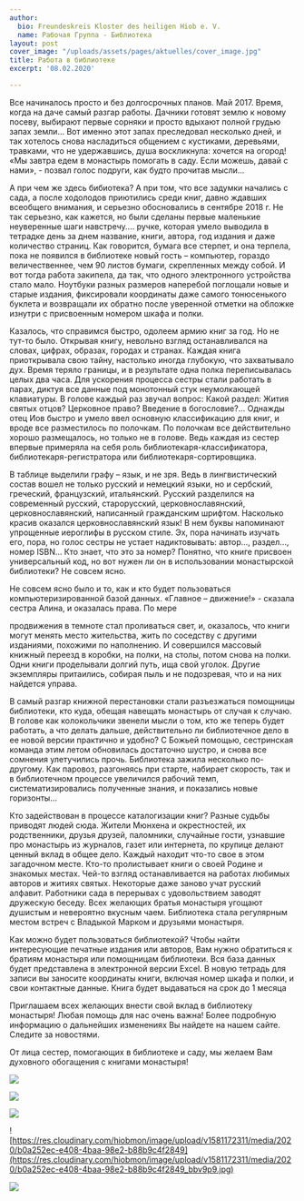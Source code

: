 ```yaml
---
author:
  bio: Freundeskreis Kloster des heiligen Hiob e. V.
  name: Рабочая Группа - Библиотека
layout: post
cover_image: "/uploads/assets/pages/aktuelles/cover_image.jpg"
title: Работа в библиотеке
excerpt: '08.02.2020'

---
```

Все начиналось просто и без долгосрочных планов. Май 2017. Время, когда на даче самый разгар работы. Дачники готовят землю к новому посеву, выбирают первые сорняки и просто вдыхают полной грудью запах земли... Вот именно этот запах преследовал несколько дней, и так хотелось снова насладиться общением с кустиками, деревьями, травками, что не удержавшись, душа воскликнула: хочется на огород! «Мы завтра едем в монастырь помогать в саду. Если можешь, давай с нами», - позвал голос подруги, как будто прочитав мысли...

А при чем же здесь бибиотека? А при том, что все задумки начались с сада, а после ходолодов приютились среди книг, давно ждавших всеобщего внимания, и серьезно обосновались в сентябре 2018 г. Не так серьезно, как кажется, но были сделаны первые маленькие неуверенные шаги навстречу.... ручке, которая умело выводила в тетрадке день за днем название, книги, автора, год издания и даже количество страниц. Как говорится, бумага все стерпет, и она терпела, пока не появился в библиотеке новый гость – компьютер, гораздо величественнее, чем 90 листов бумаги, скрепленных между собой. И вот тогда работа закипела, да так, что одного электронного устройства стало мало. Ноутбуки разных размеров наперебой поглощали новые и старые издания, фиксировали координаты даже самого тонюсенького буклета и возвращали их обратно после уверенной отметки на обложке изнутри с присвоенным номером шкафа и полки.

Казалось, что справимся быстро, одолеем армию книг за год. Но не тут-то было. Открывая книгу, невольно взгляд останавливался на словах, цифрах, образах, городах и странах. Каждая книга приоткрывала свою тайну, настолько иногда глубокую, что захватывало дух. Время теряло границы, и в результате одна полка переписывалась целых два часа. Для ускорения процесса сестры стали работать в парах, диктуя все данные под монотонный стук неумолкающей клавиатуры. В голове каждый раз звучал вопрос: Какой раздел: Жития святых отцов? Церковное право? Введение в богословие?... Однажды отец Иов быстро и умело ввел основную классификацию для книг, и вроде все разместилось по полочкам. По полочкам все действительно хорошо размещалось, но только не в голове. Ведь каждая из сестер впервые примеряла на себя роль библиотекаря-классификатора, библиотекаря-регистратора или библиотекаря-сортировщика.

В таблице выделили графу – язык, и не зря. Ведь в лингвистический состав вошел не только русский и немецкий языки, но и сербский, греческий, французский, итальянский. Русский разделился на современный русский, старорусский, церковнославянский, церковнославянский, написанный гражданским шрифтом. Насколько красив оказался церковнославянский язык! В нем буквы напоминают упрощенные иероглифы в русском стиле. Эх, пора начинать изучать его, пора, но голос сестры не устает надиктовывать: автор..., раздел..., номер ISBN… Кто знает, что это за номер? Понятно, что книге присвоен универсальный код, но вот нужен ли он в использовании монастырской библиотеки? Не совсем ясно.

Не совсем ясно было и то, как и кто будет пользоваться компьютеризированной базой данных. «Главное – движение!» - сказала сестра Алина, и оказалась права. По мере

продвижения в темноте стал проливаться свет, и, оказалось, что книги могут менять место жительства, жить по соседству с другими изданиями, похожими по наполнению. И совершился массовый книжный переезд в коробки, на полки, на столы, потом снова на полки. Одни книги проделывали долгий путь, ища свой уголок. Другие экземпляры притаились, собирая пыль и не подозревая, что и на них найдется управа.

В самый разгар книжной перестановки стали разъезжаться помощницы библиотеки, кто куда, обещая навещать монастырь от случая к случаю. В голове как колокольчики звенели мысли о том, кто же теперь будет работать, а что делать дальше, действительно ли библиотечное дело в ее новой версии практично и удобно? С Божьей помощью, сестринская команда этим летом обновилась достаточно шустро, и снова все сомнения улетучились прочь. Библиотека зажила несколько по-другому. Как паровоз, разгоняясь при старте, набирает скорость, так и в библиотечном процессе увеличился рабочий темп, систематизировались полученные знания, и показались новые горизонты...

Кто задействован в процессе каталогизации книг? Разные судьбы приводят людей сюда. Жители Мюнхена и окрестностей, их родственники, друзья друзей, паломники, случайные гости, узнавшие про монастырь из журналов, газет или интернета, по крупице делают ценный вклад в общее дело. Каждый находит что-то свое в этом загадочном месте. Кто-то пролистывает книги о своей Родине и знакомых местах. Чей-то взгляд останавливается на работах любимых авторов и житиях святых. Некоторые даже заново учат русский алфавит. Работники сада в перерывах с удовольствием заводят дружескую беседу. Всех желающих братья монастыря угощают душистым и невероятно вкусным чаем. Библиотека стала регулярным местом встреч с Владыкой Марком и друзьями монастыря.

Как можно будет пользоваться библиотекой? Чтобы найти интересующие печатные издания или авторов, Вам нужно обратиться к братиям монастыря или помощницам библиотеки. Вся база данных будет представлена в электронной версии Excel. В новую тетрадь для записи вы заносите координаты книги, включая номер шкафа и полки, и свои контактные данные. Книга будет выдаваться на срок до 1 месяца

Приглашаем всех желающих внести свой вклад в библиотеку монастыря! Любая помощь для нас очень важна! Более подробную информацию о дальнейших изменениях Вы найдете на нашем сайте. Следите за новостями.

От лица сестер, помогающих в библиотеке и саду, мы желаем Вам духовного обогащения с книгами монастыря!

![](https://res.cloudinary.com/hiobmon/image/upload/v1581172267/media/2020/11da1fcf-5553-4506-8536-1dbf67a43f5b_nuiilw.jpg)

![](https://res.cloudinary.com/hiobmon/image/upload/v1581172279/media/2020/908dfc37-9aa2-4ef8-a414-3a0f02818cb3_bbnewx.jpg)

![](https://res.cloudinary.com/hiobmon/image/upload/v1581172295/media/2020/38bbbbb0-a6fc-444a-80e9-e034172088fd_kgkqrp.jpg)

![https://res.cloudinary.com/hiobmon/image/upload/v1581172311/media/2020/b0a252ec-e408-4baa-98e2-b88b9c4f2849](https://res.cloudinary.com/hiobmon/image/upload/v1581172311/media/2020/b0a252ec-e408-4baa-98e2-b88b9c4f2849_bbv9p9.jpg)

![](https://res.cloudinary.com/hiobmon/image/upload/v1581172345/media/2020/9cdd56ce-6afa-48b4-b76a-0dd28cc07190_esk0nj.jpg)